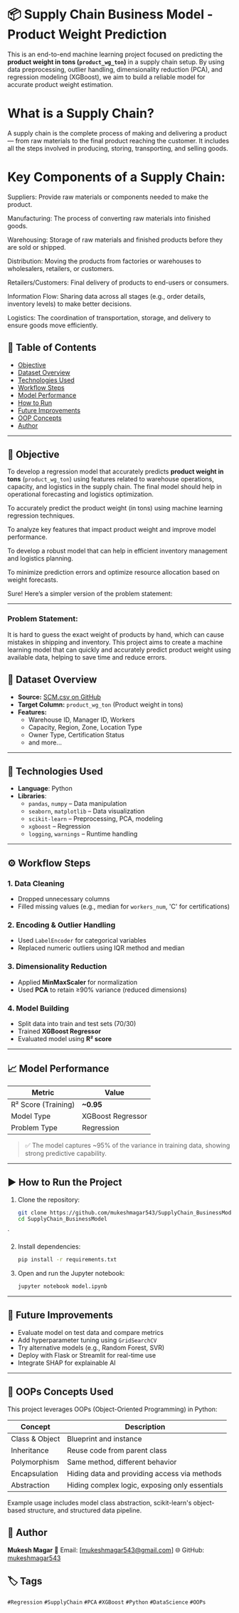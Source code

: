 

# 📦 Supply Chain Business Model - Product Weight Prediction

This is an end-to-end machine learning project focused on predicting the **product weight in tons (`product_wg_ton`)** in a supply chain setup. By using data preprocessing, outlier handling, dimensionality reduction (PCA), and regression modeling (XGBoost), we aim to build a reliable model for accurate product weight estimation.

# What is a Supply Chain?
A supply chain is the complete process of making and delivering a product — from raw materials to the final product reaching the customer. It includes all the steps involved in producing, storing, transporting, and selling goods.

# Key Components of a Supply Chain:
Suppliers:
Provide raw materials or components needed to make the product.

Manufacturing:
The process of converting raw materials into finished goods.

Warehousing:
Storage of raw materials and finished products before they are sold or shipped.

Distribution:
Moving the products from factories or warehouses to wholesalers, retailers, or customers.

Retailers/Customers:
Final delivery of products to end-users or consumers.

Information Flow:
Sharing data across all stages (e.g., order details, inventory levels) to make better decisions.

Logistics:
The coordination of transportation, storage, and delivery to ensure goods move efficiently.

## 🧾 Table of Contents

- [Objective](#objective)
- [Dataset Overview](#dataset)
- [Technologies Used](#technologies)
- [Workflow Steps](#workflow)
- [Model Performance](#performance)
- [How to Run](#run)
- [Future Improvements](#future)
- [OOP Concepts](#oops)
- [Author](#author)

---

## 🎯 Objective <a name="objective"></a>

To develop a regression model that accurately predicts **product weight in tons** (`product_wg_ton`) using features related to warehouse operations, capacity, and logistics in the supply chain. The final model should help in operational forecasting and logistics optimization.

To accurately predict the product weight (in tons) using machine learning regression techniques.

To analyze key features that impact product weight and improve model performance.

To develop a robust model that can help in efficient inventory management and logistics planning.

To minimize prediction errors and optimize resource allocation based on weight forecasts.

Sure! Here’s a simpler version of the problem statement:

---

### Problem Statement:

It is hard to guess the exact weight of products by hand, which can cause mistakes in shipping and inventory. This project aims to create a machine learning model that can quickly and accurately predict product weight using available data, helping to save time and reduce errors.

## 📂 Dataset Overview <a name="dataset"></a>

- **Source:** [SCM.csv on GitHub](https://raw.githubusercontent.com/mukeshmagar543/SupplyChain_BusinessModel/refs/heads/main/research/SCM.csv)
- **Target Column:** `product_wg_ton` (Product weight in tons)
- **Features:**
  - Warehouse ID, Manager ID, Workers
  - Capacity, Region, Zone, Location Type
  - Owner Type, Certification Status
  - and more...

---

## 🧰 Technologies Used <a name="technologies"></a>

- **Language**: Python
- **Libraries**:
  - `pandas`, `numpy` – Data manipulation
  - `seaborn`, `matplotlib` – Data visualization
  - `scikit-learn` – Preprocessing, PCA, modeling
  - `xgboost` – Regression
  - `logging`, `warnings` – Runtime handling

---

## ⚙️ Workflow Steps <a name="workflow"></a>

### 1. Data Cleaning
- Dropped unnecessary columns
- Filled missing values (e.g., median for `workers_num`, 'C' for certifications)

### 2. Encoding & Outlier Handling
- Used `LabelEncoder` for categorical variables
- Replaced numeric outliers using IQR method and median

### 3. Dimensionality Reduction
- Applied **MinMaxScaler** for normalization
- Used **PCA** to retain ≥90% variance (reduced dimensions)

### 4. Model Building
- Split data into train and test sets (70/30)
- Trained **XGBoost Regressor**
- Evaluated model using **R² score**

---

## 📈 Model Performance <a name="performance"></a>

| Metric   | Value   |
|----------|---------|
| R² Score (Training) | **~0.95** |
| Model Type | XGBoost Regressor |
| Problem Type | Regression |

> ✅ The model captures ~95% of the variance in training data, showing strong predictive capability.

---

## ▶️ How to Run the Project <a name="run"></a>

1. Clone the repository:
   ```bash
   git clone https://github.com/mukeshmagar543/SupplyChain_BusinessModel.git
   cd SupplyChain_BusinessModel
`

2. Install dependencies:

   ```bash
   pip install -r requirements.txt
   ```

3. Open and run the Jupyter notebook:

   ```bash
   jupyter notebook model.ipynb
   ```

---

## 🚀 Future Improvements <a name="future"></a>

* Evaluate model on test data and compare metrics
* Add hyperparameter tuning using `GridSearchCV`
* Try alternative models (e.g., Random Forest, SVR)
* Deploy with Flask or Streamlit for real-time use
* Integrate SHAP for explainable AI

---

## 🧠 OOPs Concepts Used <a name="oops"></a>

This project leverages OOPs (Object-Oriented Programming) in Python:

| Concept        | Description                                    |
| -------------- | ---------------------------------------------- |
| Class & Object | Blueprint and instance                         |
| Inheritance    | Reuse code from parent class                   |
| Polymorphism   | Same method, different behavior                |
| Encapsulation  | Hiding data and providing access via methods   |
| Abstraction    | Hiding complex logic, exposing only essentials |

Example usage includes model class abstraction, scikit-learn's object-based structure, and structured data pipeline.


## 👤 Author <a name="author"></a>

**Mukesh Magar**
📧 Email: \[[mukeshmagar543@gmail.com](mailto:your_email@example.com)]
🌐 GitHub: [mukeshmagar543](https://github.com/mukeshmagar543)


## 🏷️ Tags

`#Regression` `#SupplyChain` `#PCA` `#XGBoost` `#Python` `#DataScience` `#OOPs`


